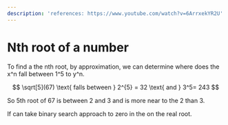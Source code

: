 ```yaml
---
description: 'references: https://www.youtube.com/watch?v=6ArrxekYR2U'
---
```


# Nth root of a number

To find a the nth root, by approximation, we can determine where does the x^n fall between 1^5 to y^n.

$$
\sqrt[5](67) \text{ falls between } 2^{5} = 32 \text{ and } 3^5= 243
$$

So 5th root of  67 is between 2 and 3 and is more near to the 2 than 3.

If can take binary search approach to zero in the on the real root.

